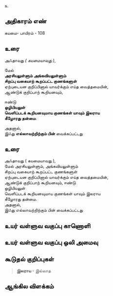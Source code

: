 உ


## அதிகாரம் எண்

கயமை- பாயிரம் - 108 	
## உரை

அஃதாவது _( கயமையாவது )_,  

மேல்  
**அரசியலுள்ளும் அங்கவியலுள்ளும்  
சிறப்பு வகையாற் கூறப்பட்ட குணங்களுள்**  
ஏற்புடையன குறிப்பினால் யாவர்க்கும் எய்த வைத்தமையின்,  
ஆண்டுக் குறிப்பாற் கூறியனவும், 

ஈண்டு  
**ஒழிபியலுள்  
வெளிப்படக் கூறியனவுமாய குணங்கள் யாவும் இலராய  
கீழோரது தன்மை**.  

அதனால்,  
இஃது **எல்லாவற்றிற்கும் பின்** வைக்கப்பட்டது

## உரை

அஃதாவது ( கயமையாவது ),  
மேல் அரசியலுள்ளும், அங்கவியலுள்ளும்  
சிறப்பு வகையாற் கூறப்பட்ட குணங்களுள்  
ஏற்புடையன குறிப்பினால் யாவர்க்கும் எய்த வைத்தமையின்,  
ஆண்டுக் குறிப்பாற் கூறியனவும், 
ஈண்டு  
ஒழிபியலுள்  
வெளிப்படக் கூறியனவுமாய குணங்கள் யாவும் இலராய  
கீழோரது தன்மை.  
அதனால்,  
இஃது எல்லாவற்றிற்கும் பின் வைக்கப்பட்டது


## உயர் வள்ளுவ வகுப்பு காணொளி


## உயர் வள்ளுவ வகுப்பு ஒலி அமைவு 


## கூடுதல் குறிப்புகள்

>**இலராய** - இல்லாத 

## ஆங்கில விளக்கம்

